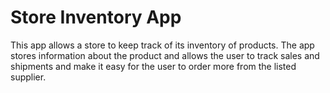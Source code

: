 # Store Inventory App

This app allows a store to keep track of its inventory of products. The app stores information about the product and allows the user to track sales and shipments and make it easy for the user to order more from the listed supplier.
